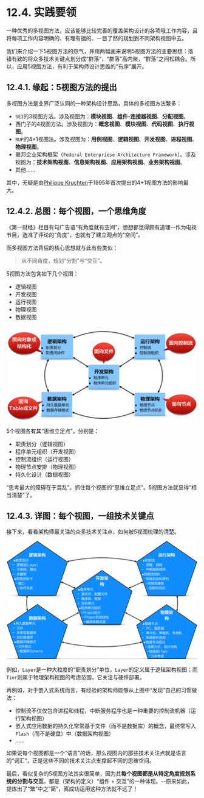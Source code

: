 # 12.4. 实践要领

一种优秀的多视图方法，应该能够比较完善的覆盖架构设计的各项哦工作内容，且将每项工作内容明确的、有理有据的、一目了然的规划到不同架构视图中去。

我们来介绍一下5视图方法的怨气，并用两幅画来说明5视图方法的主要思想：落错有致的将众多技术关键点划分成“群落”，“群落”高内聚，“群落”之间松耦合。所以，应用5视图方法，有利于架构师设计思维的“有序”展开。

## 12.4.1. 缘起：5视图方法的提出

多视图方法是业界广泛认同的一种架构设计思路，具体的多视图方法繁多：

- `SEI`的3视图方法。涉及视图为：**模块视图**、**组件-连接器视图**、**分配视图**。
- 西门子的4视图方法。涉及视图为：**概念视图**、**模块视图**、**代码视图**、**执行视图**。
- `RUP`的4+1视图法。涉及视图为：**用例视图**、**逻辑视图**、**开发视图**、**进程视图**、**物理视图**。
- 联邦企业架构框架（`Federal Enterpriese Architecture Framework`）。涉及视图为：**技术架构视图**、**信息架构视图**、**应用架构视图**、**业务架构视图**。
- 其他......

其中，无疑是由[Philippe Kruchten](https://en.wikipedia.org/wiki/Philippe_Kruchten)于1995年首次提出的4+1视图方法的影响最大。

## 12.4.2. 总图：每个视图，一个思维角度

《第一财经》栏目有句广告语“有角度就有空间”，想想都觉得颇有道理--作为电视节目，选准了评论的“角度”，也就有了建立观点的“空间”。

而多视图方法背后的核心思想就与此有些类似：

> 从不同角度，规划“分割”与“交互”。

5视图方法包含如下几个视图：

- 逻辑视图
- 开发视图
- 运行视图
- 物理视图
- 数据视图

![总图：每个视图，一个思维角度](images/总图：每个视图，一个思维角度.png)

5个视图各有其“思维立足点”，分别是：

- 职责划分（逻辑视图）
- 程序单元组织（开发视图）
- 控制流组织（运行视图）
- 物理节点安排（物理视图）
- 持久化设计（数据视图）

“思考最大的障碍在于混乱”。抓住每个视图的“思维立足点”。5视图方法就显得“相当清楚”了。

## 12.4.3. 详图：每个视图，一组技术关键点

接下来，看看架构师最关注的众多技术关注点，如何被5视图梳理的清楚。

![详图：每个视图，一组技术关键点](images/详图：每个视图，一组技术关键点.png)

例如，`Layer`是一种大粒度的“职责划分”单位，`Layer`的定义属于逻辑架构视图；而`Tier`则属于物理架构视图的考虑范围，它关注与硬件部署。

再例如，对于嵌入式系统而言，有经验的架构师能够从上图中“发现”自己的习惯做法：

- 控制流不仅仅包含进程和线程，中断服务程序也是一种重要的控制流机器（运行架构视图）
- 嵌入式应用数据的持久化常常基于文件（而不是数据库）的概念，最终常写入`Flash`（而不是硬盘）中（数据架构视图）
- ......

如果说每个视图都是一个“语言”的话，那么视图内的那些技术关注点就是语言的“词汇”，正是这些不同的技术关注点支撑起不同的思维空间。

最后，看似复杂的5视图方法其实很简单，因为其**每个视图都是从特定角度规划系统的分割与交互**，都是（架构的定义）“组件 + 交互”的一种体现。--原来如此，提炼出了“繁”中之“简”，离成功运用这种方法就不远了！
